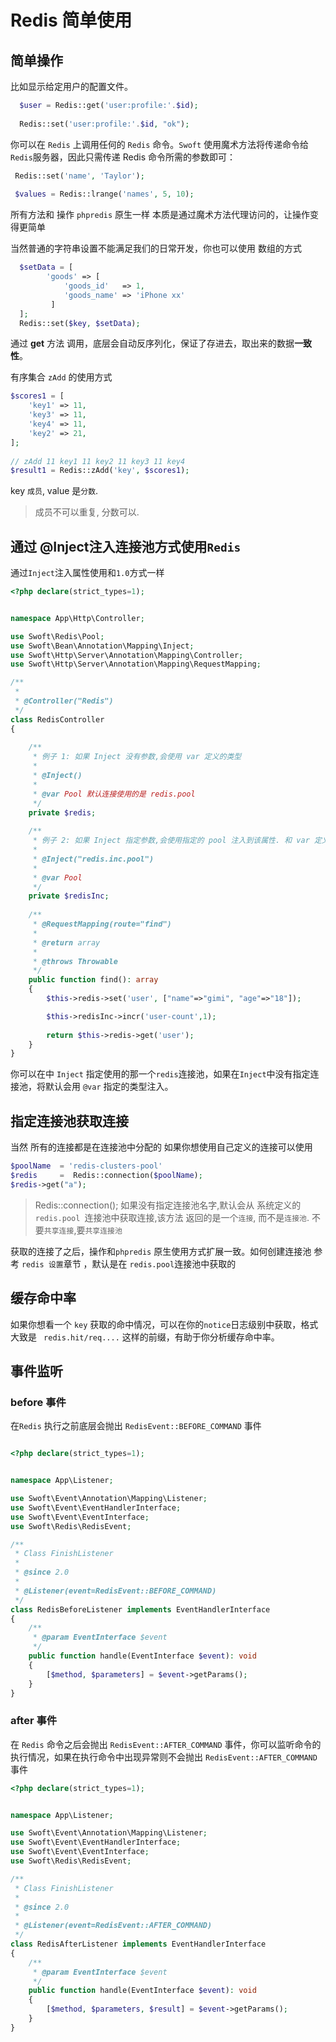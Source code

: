 # Redis 简单使用

## 简单操作
 比如显示给定用户的配置文件。
```php
  $user = Redis::get('user:profile:'.$id);
  
  Redis::set('user:profile:'.$id, "ok");
 ```
 你可以在 `Redis` 上调用任何的 `Redis` 命令。`Swoft` 使用魔术方法将传递命令给 `Redis`服务器，因此只需传递 Redis 命令所需的参数即可：
 
 ```php
  Redis::set('name', 'Taylor');
  
  $values = Redis::lrange('names', 5, 10);
 ```
所有方法和 操作 `phpredis` 原生一样 本质是通过魔术方法代理访问的，让操作变得更简单

当然普通的字符串设置不能满足我们的日常开发，你也可以使用 数组的方式
```php
  $setData = [
        'goods' => [
            'goods_id'   => 1,
            'goods_name' => 'iPhone xx'
         ]
  ];
  Redis::set($key, $setData);
```
通过 **get** 方法 调用，底层会自动反序列化，保证了存进去，取出来的数据**一致性**。

有序集合 `zAdd` 的使用方式
```php
$scores1 = [
    'key1' => 11,
    'key3' => 11,
    'key4' => 11,
    'key2' => 21,
];
     
// zAdd 11 key1 11 key2 11 key3 11 key4
$result1 = Redis::zAdd('key', $scores1);
```
key `成员`, value 是`分数`. 
> 成员不可以重复, 分数可以. 


## 通过 @Inject注入连接池方式使用`Redis`

通过`Inject`注入属性使用和`1.0`方式一样
```php
<?php declare(strict_types=1);


namespace App\Http\Controller;

use Swoft\Redis\Pool;
use Swoft\Bean\Annotation\Mapping\Inject;
use Swoft\Http\Server\Annotation\Mapping\Controller;
use Swoft\Http\Server\Annotation\Mapping\RequestMapping;

/**
 *
 * @Controller("Redis")
 */
class RedisController
{
    
    /**
     * 例子 1: 如果 Inject 没有参数,会使用 var 定义的类型
     *
     * @Inject()
     *
     * @var Pool 默认连接使用的是 redis.pool
     */
    private $redis;
    
    /**
     * 例子 2: 如果 Inject 指定参数,会使用指定的 pool 注入到该属性. 和 var 定义的类型没关系
     *
     * @Inject("redis.inc.pool")
     *
     * @var Pool
     */
    private $redisInc;
    
    /**
     * @RequestMapping(route="find")
     *
     * @return array
     *
     * @throws Throwable
     */
    public function find(): array
    {
        $this->redis->set('user', ["name"=>"gimi", "age"=>"18"]);

        $this->redisInc->incr('user-count',1);
        
        return $this->redis->get('user');
    }
}  
```

你可以在中 `Inject` 指定使用的那一个`redis`连接池，如果在`Inject`中没有指定连接池，将默认会用 `@var` 指定的类型注入。

## 指定连接池获取连接
当然 所有的连接都是在连接池中分配的 如果你想使用自己定义的连接可以使用 

```php
$poolName  = 'redis-clusters-pool'
$redis     =  Redis::connection($poolName);
$redis->get("a");
```
>  Redis::connection(); 如果没有指定连接池名字,默认会从 系统定义的`redis.pool `连接池中获取连接,该方法
返回的是一个`连接`, 而不是`连接池`. 不要`共享连接`,要`共享连接池`

 获取的连接了之后，操作和`phpredis` 原生使用方式扩展一致。如何创建连接池 参考 `redis 设置`章节
 ，默认是在 `redis.pool`连接池中获取的
 
 ## 缓存命中率
 如果你想看一个 `key` 获取的命中情况，可以在你的`notice`日志级别中获取，格式大致是 `
 redis.hit/req....` 这样的前缀，有助于你分析缓存命中率。
 
 ## 事件监听
 
 ### before 事件
 在`Redis` 执行之前底层会抛出 `RedisEvent::BEFORE_COMMAND` 事件
```php

<?php declare(strict_types=1);


namespace App\Listener;

use Swoft\Event\Annotation\Mapping\Listener;
use Swoft\Event\EventHandlerInterface;
use Swoft\Event\EventInterface;
use Swoft\Redis\RedisEvent;

/**
 * Class FinishListener
 *
 * @since 2.0
 *
 * @Listener(event=RedisEvent::BEFORE_COMMAND)
 */
class RedisBeforeListener implements EventHandlerInterface
{
    /**
     * @param EventInterface $event
     */
    public function handle(EventInterface $event): void
    {
        [$method, $parameters] = $event->getParams();
    }
}

```
 ### after 事件
 
在 `Redis` 命令之后会抛出 `RedisEvent::AFTER_COMMAND` 事件，你可以监听命令的执行情况，如果在执行命令中出现异常则不会抛出 `RedisEvent::AFTER_COMMAND` 事件
```php
<?php declare(strict_types=1);


namespace App\Listener;

use Swoft\Event\Annotation\Mapping\Listener;
use Swoft\Event\EventHandlerInterface;
use Swoft\Event\EventInterface;
use Swoft\Redis\RedisEvent;

/**
 * Class FinishListener
 *
 * @since 2.0
 *
 * @Listener(event=RedisEvent::AFTER_COMMAND)
 */
class RedisAfterListener implements EventHandlerInterface
{
    /**
     * @param EventInterface $event
     */
    public function handle(EventInterface $event): void
    {
        [$method, $parameters, $result] = $event->getParams();
    }
}

```
